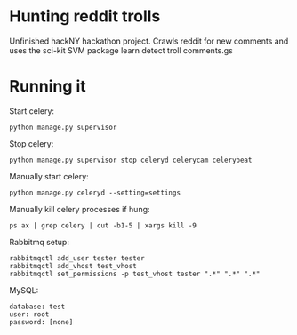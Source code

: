 Hunting reddit trolls
===============================================================

Unfinished hackNY hackathon project. Crawls reddit for new comments and uses the sci-kit SVM package learn detect troll comments.gs

# Running it

Start celery:

    python manage.py supervisor


Stop celery:

    python manage.py supervisor stop celeryd celerycam celerybeat


Manually start celery:

    python manage.py celeryd --setting=settings


Manually kill celery processes if hung:

    ps ax | grep celery | cut -b1-5 | xargs kill -9


Rabbitmq setup:

    rabbitmqctl add_user tester tester
    rabbitmqctl add_vhost test_vhost
    rabbitmqctl set_permissions -p test_vhost tester ".*" ".*" ".*"


MySQL:

    database: test
    user: root
    password: [none]
